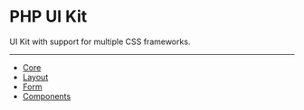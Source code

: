 # PHP UI Kit

UI Kit with support for multiple CSS frameworks.

---

- [Core](core)
- [Layout](layout)
- [Form](form)
- [Components](components)
